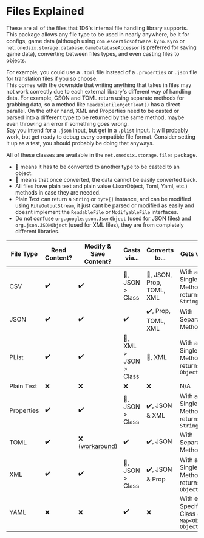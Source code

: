 # Files Explained

These are all of the files that 1D6's internal file handling library supports. This package allows any file type to be used in nearly anywhere,
be it for configs, game data (although using `com.esoerticsoftware.kyro.Kyro` or `net.onedsix.storage.database.GameDatabaseAccessor` is preferred for saving game data),
converting between files types, and even casting files to objects.

For example, you could use a `.toml` file instead of a `.properties` or `.json` file for translation files if you so choose.\
This comes with the downside that writing anything that takes in files may not work correctly due to each external library's different way of handling data.
For example, GSON and TOML return using separate methods for grabbing data, so a method like `ReadableFile#getFloat()` has a direct parallel.
On the other hand, XML and Properties need to be casted or parsed into a different type to be returned by the same method, maybe even throwing an error if something goes wrong.\
Say you intend for a `.json` input, but get in a `.plist` input. It will probably work, but get ready to debug every compatible file format.
Consider setting it up as a test, you should probably be doing that anyways.

All of these classes are available in the `net.onedsix.storage.files` package.

- :link: means it has to be converted to another type to be casted to an object.
- :large_orange_diamond: means that once converted, the data cannot be easily converted back.
- All files have plain text and plain value (JsonObject, Toml, Yaml, etc.) methods in case they are needed.
- Plain Text can return a `String` or `byte[]` instance, and can be modified using `FileOutputStream`, it just cant be parsed or modified as easily and doesnt implement the `ReadableFile` or `ModifyableFile` interfaces.
- Do not confuse `org.google.gson.JsonObject` (used for JSON files) and `org.json.JSONObject` (used for XML files), they are from completely different libraries.

| File Type  | Read Content?      | Modify & Save Content?                                                                             | Casts via...               | Converts to...                                | Gets with...                                         | Lib Source              |
|------------|--------------------|----------------------------------------------------------------------------------------------------|----------------------------|-----------------------------------------------|------------------------------------------------------|-------------------------|
| CSV        | :heavy_check_mark: | :heavy_check_mark:                                                                                 | :link:, JSON > Class       | :large_orange_diamond:, JSON, Prop, TOML, XML | With a Single Method, returns `String`               | Internal Library        |
| JSON       | :heavy_check_mark: | :heavy_check_mark:                                                                                 | :heavy_check_mark:         | :heavy_check_mark:, Prop, TOML, XML           | With Separate Methods                                | `com.google.gson`       |
| PList      | :heavy_check_mark: | :heavy_check_mark:                                                                                 | :link:, XML > JSON > Class | :large_orange_diamond:, XML                   | With a Single Method, returns `Object`               | `com.dd.plist`          |
| Plain Text | :x:                | :x:                                                                                                | :x:                        | :x:                                           | N/A                                                  | `java.util`             |
| Properties | :heavy_check_mark: | :heavy_check_mark:                                                                                 | :link:, JSON > Class       | :heavy_check_mark:, JSON & XML                | With a Single Method, returns `String`               | `java.util`             |
| TOML       | :heavy_check_mark: | :x: ([workaround](https://github.com/mwanji/toml4j?tab=readme-ov-file#converting-objects-to-toml)) | :heavy_check_mark:         | :heavy_check_mark:, JSON                      | With Separate Methods                                | `com.moandjiezana.toml` |
| XML        | :heavy_check_mark: | :heavy_check_mark:                                                                                 | :link:, JSON > Class       | :heavy_check_mark:, JSON & Prop               | With a Single Method, returns `Object`               | `org.json`              |
| YAML       | :x:                | :x:                                                                                                | :heavy_check_mark:         | :x:                                           | With either Specified Class or `Map<Object, Object>` | `org.yaml.snakeyaml`    |
